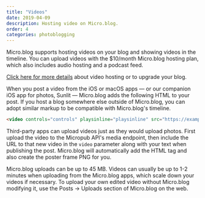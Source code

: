 ```yaml
---
title: "Videos"
date: 2019-04-09
description: Hosting video on Micro.blog.
order: 4
categories: photoblogging
---
```


Micro.blog supports hosting videos on your blog and showing videos in the timeline. You can upload videos with the $10/month Micro.blog hosting plan, which also includes audio hosting and a podcast feed.

[Click here for more details](https://micro.blog/new/audio) about video hosting or to upgrade your blog.

When you post a video from the iOS or macOS apps — or our companion iOS app for photos, Sunlit — Micro.blog adds the following HTML to your post. If you host a blog somewhere else outside of Micro.blog, you can adopt similar markup to be compatible with Micro.blog's timeline.

```html
<video controls="controls" playsinline="playsinline" src="https://example.com/test.mov" poster="https://example.com/poster.png" preload="none" width="400" height="400" alt=""></video>
```

Third-party apps can upload videos just as they would upload photos. First upload the video to the Micropub API's media endpoint, then include the URL to that new video in the `video` parameter along with your text when publishing the post. Micro.blog will automatically add the HTML tag and also create the poster frame PNG for you.

Micro.blog uploads can be up to 45 MB. Videos can usually be up to 1-2 minutes when uploading from the Micro.blog apps, which scale down your videos if necessary. To upload your own edited video without Micro.blog modifying it, use the Posts → Uploads section of Micro.blog on the web.
